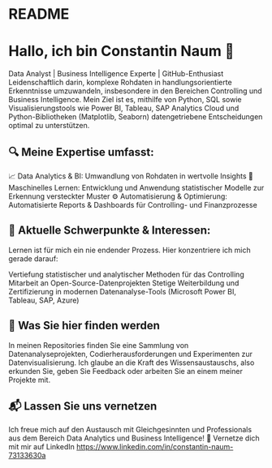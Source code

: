 # README
 
# Hallo, ich bin Constantin Naum 👋

 Data Analyst | Business Intelligence Experte | GitHub-Enthusiast
Leidenschaftlich darin, komplexe Rohdaten in handlungsorientierte Erkenntnisse umzuwandeln, insbesondere in den Bereichen Controlling und Business Intelligence. Mein Ziel ist es, mithilfe von Python, SQL sowie Visualisierungstools wie Power BI, Tableau, SAP Analytics Cloud und Python-Bibliotheken (Matplotlib, Seaborn) datengetriebene Entscheidungen optimal zu unterstützen.

## 🔍 Meine Expertise umfasst:

 📈 Data Analytics & BI: Umwandlung von Rohdaten in wertvolle Insights
🚀 Maschinelles Lernen: Entwicklung und Anwendung statistischer Modelle zur Erkennung versteckter Muster
⚙️ Automatisierung & Optimierung: Automatisierte Reports & Dashboards für Controlling- und Finanzprozesse

## 🌱 Aktuelle Schwerpunkte & Interessen:

Lernen ist für mich ein nie endender Prozess. Hier konzentriere ich mich gerade darauf:

Vertiefung statistischer und analytischer Methoden für das Controlling
Mitarbeit an Open-Source-Datenprojekten
Stetige Weiterbildung und Zertifizierung in modernen Datenanalyse-Tools (Microsoft Power BI, Tableau, SAP, Azure)

## 🚀 Was Sie hier finden werden

In meinen Repositories finden Sie eine Sammlung von Datenanalyseprojekten, Codierherausforderungen und Experimenten zur Datenvisualisierung. Ich glaube an die Kraft des Wissensaustauschs, also erkunden Sie, geben Sie Feedback oder arbeiten Sie an einem meiner Projekte mit.

## 📬 Lassen Sie uns vernetzen

Ich freue mich auf den Austausch mit Gleichgesinnten und Professionals aus dem Bereich Data Analytics und Business Intelligence!
📩 Vernetze dich mit mir auf LinkedIn https://www.linkedin.com/in/constantin-naum-73133630a



